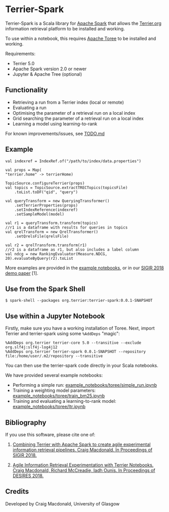 # Terrier-Spark

Terrier-Spark is a Scala library for [Apache Spark](https://spark.apache.org/) that allows the [Terrier.org](http://terrier.org) information retrieval platform to be installed and working.

To use within a notebook, this requires [Apache Toree](https://toree.apache.org/) to be installed and working.

Requirements:
 - Terrier 5.0
 - Apache Spark version 2.0 or newer
 - Jupyter & Apache Tree (optional)

## Functionality

 - Retrieving a run from a Terrier index (local or remote)
 - Evaluating a run
 - Optimising the parameter of a retrieval run on a local index
 - Grid searching the parameter of a retrieval run on a local index
 - Learning a model using learning-to-rank

For known improvements/issues, see [TODO.md](TODO.md)

## Example

    val indexref = IndexRef.of("/path/to/index/data.properties")

    val props = Map(
    "terrier.home" -> terrierHome)

    TopicSource.configureTerrier(props)
    val topics = TopicSource.extractTRECTopics(topicsFile)
        .toList.toDF("qid", "query")

    val queryTransform = new QueryingTransformer()
        .setTerrierProperties(props)
        .setIndexReference(indexref)
        .setSampleModel(model)

    val r1 = queryTransform.transform(topics)
    //r1 is a dataframe with results for queries in topics
    val qrelTransform = new QrelTransformer()
        .setQrelsFile(qrelsFile)

    val r2 = qrelTransform.transform(r1)
    //r2 is a dataframe as r1, but also includes a label column
    val ndcg = new RankingEvaluator(Measure.NDCG, 20).evaluateByQuery(r2).toList

More examples are provided in the [example notebooks](example_notebooks/toree/), or in our [SIGIR 2018 demo paper](http://www.dcs.gla.ac.uk/~craigm/publications/macdonald2018terriersparkdemo.pdf) [1].

## Use from the Spark Shell

	$ spark-shell --packages org.terrier:terrier-spark:0.0.1-SNAPSHOT


## Use within a Jupyter Notebook

Firstly, make sure you have a working installation of Toree. Next, import Terrier and terrier-spark using some `%AddDeps` "magic":

	%AddDeps org.terrier terrier-core 5.0 --transitive --exclude org.slf4j:slf4j-log4j12  
	%AddDeps org.terrier terrier-spark 0.0.1-SNAPSHOT --repository file:/home/user/.m2/repository --transitive

You can then use the terrier-spark code directly in your Scala notebooks.

We have provided several example notebooks:
 - Performing a simple run: [example_notebooks/toree/simple_run.ipynb](example_notebooks/toree/simple_run.ipynb)
 - Training a weighting model parameters: [example_notebooks/toree/train_bm25.ipynb](example_notebooks/toree/train_bm25.ipynb)
 - Training and evaluating a learning-to-rank model: [example_notebooks/toree/ltr.ipynb](example_notebooks/toree/train_bm25.ipynb)

## Bibliography

If you use this software, please cite one of:

1. [Combining Terrier with Apache Spark to create agile experimental information retrieval pipelines. Craig Macdonald. In Proceedings of SIGIR 2018.](http://www.dcs.gla.ac.uk/~craigm/publications/macdonald2018terriersparkdemo.pdf)

2. [Agile Information Retrieval Experimentation with Terrier Notebooks. Craig Macdonald, Richard McCreadie, Iadh Ounis. In Proceedings of DESIRES 2018.](http://ceur-ws.org/Vol-2167/paper12.pdf)

## Credits

Developed by Craig Macdonald, University of Glasgow
